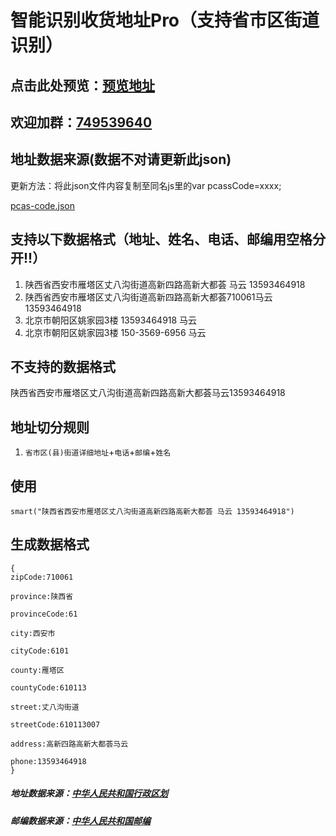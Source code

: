 
# 智能识别收货地址Pro（支持省市区街道识别）
## 点击此处预览：[预览地址](https://wzc570738205.github.io/smartParsePro/)
## 欢迎加群：[749539640](https://jq.qq.com/?_wv=1027&k=55bQp1O)

## 地址数据来源(数据不对请更新此json)
更新方法：将此json文件内容复制至同名js里的var pcassCode=xxxx;

[pcas-code.json](https://github.com/modood/Administrative-divisions-of-China/blob/master/dist/pcas-code.json)

## 支持以下数据格式（地址、姓名、电话、邮编用空格分开!!）
1. 陕西省西安市雁塔区丈八沟街道高新四路高新大都荟 马云 13593464918
2. 陕西省西安市雁塔区丈八沟街道高新四路高新大都荟710061马云 13593464918
3. 北京市朝阳区姚家园3楼 13593464918 马云
4. 北京市朝阳区姚家园3楼  150-3569-6956 马云
## 不支持的数据格式
陕西省西安市雁塔区丈八沟街道高新四路高新大都荟马云13593464918

## 地址切分规则
1. `省市区(县)街道详细地址`+`电话`+`邮编`+`姓名`
## 使用
```
smart("陕西省西安市雁塔区丈八沟街道高新四路高新大都荟 马云 13593464918")
```
## 生成数据格式
```
{
zipCode:710061

province:陕西省

provinceCode:61

city:西安市

cityCode:6101

county:雁塔区

countyCode:610113

street:丈八沟街道

streetCode:610113007

address:高新四路高新大都荟马云

phone:13593464918
}
```
##### 地址数据来源：[中华人民共和国行政区划](https://github.com/modood/Administrative-divisions-of-China)
##### 邮编数据来源：[中华人民共和国邮编](https://github.com/xieranmaya/china-city-area-zip-data/blob/master/china-city-area-zip.json)

